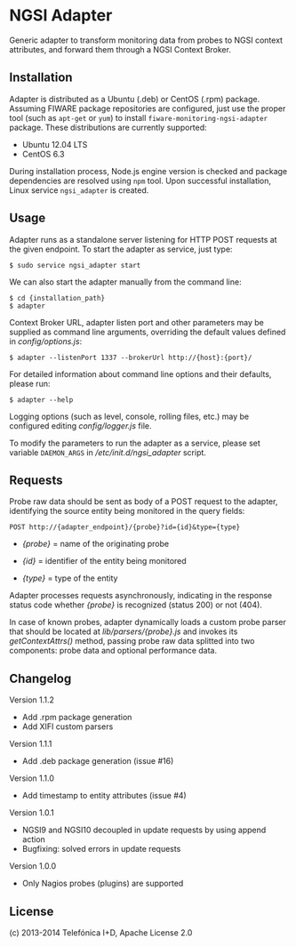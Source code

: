 # NGSI Adapter

Generic adapter to transform monitoring data from probes to NGSI context
attributes, and forward them through a NGSI Context Broker.

## Installation

Adapter is distributed as a Ubuntu (.deb) or CentOS (.rpm) package. Assuming
FIWARE package repositories are configured, just use the proper tool (such as
`apt-get` or `yum`) to install `fiware-monitoring-ngsi-adapter` package. These
distributions are currently supported:

* Ubuntu 12.04 LTS
* CentOS 6.3

During installation process, Node.js engine version is checked and package
dependencies are resolved using `npm` tool. Upon successful installation, Linux
service `ngsi_adapter` is created.

## Usage

Adapter runs as a standalone server listening for HTTP POST requests at the
given endpoint. To start the adapter as service, just type:

    $ sudo service ngsi_adapter start

We can also start the adapter manually from the command line:

    $ cd {installation_path}
    $ adapter

Context Broker URL, adapter listen port and other parameters may be supplied
as command line arguments, overriding the default values defined in
*config/options.js*:

    $ adapter --listenPort 1337 --brokerUrl http://{host}:{port}/

For detailed information about command line options and their defaults, please
run:

    $ adapter --help

Logging options (such as level, console, rolling files, etc.) may be configured
editing *config/logger.js* file.

To modify the parameters to run the adapter as a service, please set variable
`DAEMON_ARGS` in */etc/init.d/ngsi_adapter* script.

## Requests

Probe raw data should be sent as body of a POST request to the adapter,
identifying the source entity being monitored in the query fields:

    POST http://{adapter_endpoint}/{probe}?id={id}&type={type}

* *{probe}* = name of the originating probe

* *{id}* = identifier of the entity being monitored

* *{type}* = type of the entity

Adapter processes requests asynchronously, indicating in the response
status code whether *{probe}* is recognized (status 200) or not (404).

In case of known probes, adapter dynamically loads a custom probe
parser that should be located at *lib/parsers/{probe}.js* and invokes
its *getContextAttrs()* method, passing probe raw data splitted into
two components: probe data and optional performance data.

## Changelog

Version 1.1.2

* Add .rpm package generation
* Add XIFI custom parsers

Version 1.1.1

* Add .deb package generation (issue #16)

Version 1.1.0

* Add timestamp to entity attributes (issue #4)

Version 1.0.1

* NGSI9 and NGSI10 decoupled in update requests by using append action
* Bugfixing: solved errors in update requests

Version 1.0.0

* Only Nagios probes (plugins) are supported

## License

(c) 2013-2014 Telefónica I+D, Apache License 2.0
